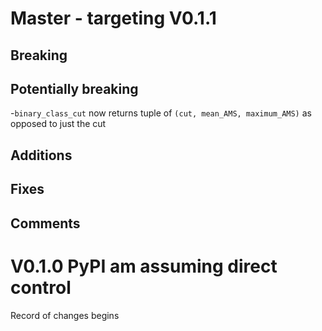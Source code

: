 # Master - targeting V0.1.1

## Breaking

## Potentially breaking

-`binary_class_cut` now returns tuple of `(cut, mean_AMS, maximum_AMS)` as opposed to just the cut

## Additions

## Fixes

## Comments

# V0.1.0 PyPI am assuming direct control

Record of changes begins